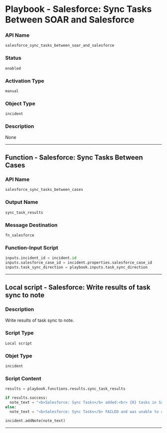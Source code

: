 <!--
    DO NOT MANUALLY EDIT THIS FILE
    THIS FILE IS AUTOMATICALLY GENERATED WITH resilient-sdk codegen
    Generated with resilient-sdk v50.0.85
-->

# Playbook - Salesforce: Sync Tasks Between SOAR and Salesforce

### API Name
`salesforce_sync_tasks_between_soar_and_salesforce`

### Status
`enabled`

### Activation Type
`manual`

### Object Type
`incident`

### Description
None


---
## Function - Salesforce: Sync Tasks Between Cases

### API Name
`salesforce_sync_tasks_between_cases`

### Output Name
`sync_task_results`

### Message Destination
`fn_salesforce`

### Function-Input Script
```python
inputs.incident_id = incident.id
inputs.salesforce_case_id = incident.properties.salesforce_case_id
inputs.task_sync_direction = playbook.inputs.task_sync_direction
```

---

## Local script - Salesforce: Write results of task sync to note

### Description
Write results of task sync to note.

### Script Type
`Local script`

### Objet Type
`incident`

### Script Content
```python
results = playbook.functions.results.sync_task_results

if results.success:
  note_text = "<b>Salesforce: Sync Tasks</b> added:<br> {0} tasks in Salesforce<br> {1} tasks in SOAR".format(results.content.task_count_to_salesforce, results.content.task_count_to_soar)
else:
  note_text = "<b>Salesforce: Sync Tasks</b> FAILED and was unable to add tasks"

incident.addNote(note_text)
```

---
